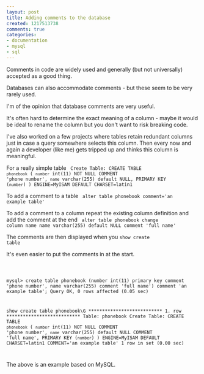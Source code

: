 ```yaml
---
layout: post
title: Adding comments to the database
created: 1217513738
comments: true
categories:
- documentation
- mysql
- sql
---
```

Comments in code are widely used and generally (but not universally) accepted as a good thing.

Databases can also accommodate comments - but these seem to be very rarely used.

I'm of the opinion that database comments are very useful.

It's often hard to determine the exact meaning of a column - maybe it would be ideal to rename the column but you don't want to risk breaking code.

I've also worked on a few projects where tables retain redundant columns just in case a query somewhere selects this column. Then every now and again a developer (like me) gets tripped up and thinks this column is meaningful.


For a really simple table
<code>
Create Table: CREATE TABLE `phonebook` (
  `number` int(11) NOT NULL COMMENT 'phone number',
  `name` varchar(255) default NULL,
  PRIMARY KEY  (`number`)
) ENGINE=MyISAM DEFAULT CHARSET=latin1
</code>
      

To add a comment to a table
<code>
alter table phonebook comment='an example table'
</code>

To add a comment to a column
repeat the existing column definition and add the comment at the end
<code>
alter table phonebook change column name name varchar(255) default NULL comment 'full name'
</code>

The comments are then displayed when you <code>show create table</code>

It's even easier to put the comments in at the start.

<code>

mysql&gt; create table phonebook (number int(11) primary key comment 'phone number', name varchar(255) comment 'full name') comment 'an example table';
Query OK, 0 rows affected (0.05 sec)

 show create table phonebook\G
*************************** 1. row ***************************
       Table: phonebook
Create Table: CREATE TABLE `phonebook` (
  `number` int(11) NOT NULL COMMENT 'phone number',
  `name` varchar(255) default NULL COMMENT 'full name',
  PRIMARY KEY  (`number`)
) ENGINE=MyISAM DEFAULT CHARSET=latin1 COMMENT='an example table'
1 row in set (0.00 sec)

</code>



The above is an example based on MySQL.
